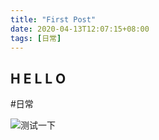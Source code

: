```yaml
---
title: "First Post"
date: 2020-04-13T12:07:15+08:00
tags: [日常]
---
```


## H E L L O 

#日常

![测试一下](https://i.imgur.com/DhyQ5bY.jpg)